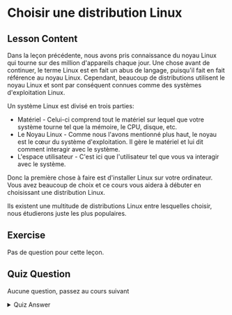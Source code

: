 # Choisir une distribution Linux

## Lesson Content

Dans la leçon précédente, nous avons pris connaissance du noyau Linux qui tourne sur des million d'appareils chaque jour. Une chose avant de continuer, le terme Linux est en fait un abus de langage, puisqu'il fait en fait référence au noyau Linux. Cependant, beaucoup de distributions utilisent le noyau Linux et sont par conséquent connues comme des systèmes d'exploitation Linux. 

Un système Linux est divisé en trois parties:

<ul>
<li>Matériel - Celui-ci comprend tout le matériel sur lequel que votre système tourne tel que la mémoire, le CPU, disque, etc.</li>
<li>Le Noyau Linux - Comme nous l'avons mentionné plus haut, le noyau est le cœur du système d'exploitation. Il gère le matériel et lui dit comment interagir avec le système.</li>
<li>L'espace utilisateur - C'est ici que l'utilisateur tel que vous va interagir avec le système.</li>
</ul>

Donc la première chose à faire est d'installer Linux sur votre ordinateur. Vous avez beaucoup de choix et ce cours vous aidera à débuter en choisissant une distribution Linux. 

Ils existent une multitude de distributions Linux entre lesquelles choisir, nous étudierons juste les plus populaires.


## Exercise

Pas de question pour cette leçon.

## Quiz Question

Aucune question, passez au cours suivant

<details>
    <summary>Quiz Answer</summary>
</details>
